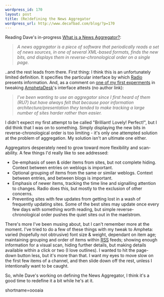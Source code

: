 ```yaml
--- 
wordpress_id: 170
layout: post
title: (Re)defining the News Aggregator
wordpress_url: http://www.decafbad.com/blog/?p=170
---
```

<p>Reading Dave's in-progress <a  href="http://radio.userland.com/whatIsANewsAggregator">What is a News Aggregator?</a>:<blockquote><i> A news aggregator is a piece of software that periodically reads a set of news sources, in one of several XML-based formats, finds the new bits, and displays them in reverse-chronological order on a single page.</i></blockquote>..and the rest leads from there.  First thing:  I think this is an unfortunately limited definition.  It specifies the particular interface by which <a href="http://radio.userland.com">Radio</a> presents information.  And, as a comment on <a href="http://www.decafbad.com/news_archives/000187.phtml">one of my first experments</a> in tweaking <a href="http://www.disobey.com/amphetadesk/">AmphetaDesk</a>'s interface attests (no author link):<blockquote><i>I've been wanting to use an aggregator since I first heard of them (RU7) but have always felt that because poor information architecture/presentation they tended to make tracking a large number of sites harder rather than easier.</i></blockquote>I didn't expect my first attempt to be called "Brilliant! Lovely! Perfect!", but I did think that I was on to something.  Simply displaying the new bits in reverse-chronological order is too limiting - it's only one attempted solution at the problem of aggregation.  My solution isn't an ultimate one either.  </p>
<p>Aggregators desperately need to grow toward more flexibility and scan-ability.  A few things I'd really like to see addressed:<ul><li>De-emphasis of seen &amp; older items from sites, but not complete hiding.  Context between entries on weblogs is important.</li><li>Optional grouping of items from the same or similar weblogs.  Context between entries, and between blogs is important.</li><li>Emphasis of newer items, tracking the time line and signalling attention to changes.  Radio does this, but mostly to the exclusion of other concerns.</li><li>Preventing sites with few updates from getting lost in a wash of frequently updating sites.  Some of the best sites may update once every few days with something worth reading, but simple reverse-chronological order pushes the quiet sites out in the maelstrom.</li></ul>There's more I've been musing about, but I can't remember more at the moment.  I've tried to do a few of these things with my tweak to Ampheta: varied (hopefully not obtrusive) font size &amp; weight, dependant on item age; maintaining grouping and order of items within <a href="http://www.decafbad.com/twiki/bin/view/Main/RSS">RSS</a> feeds; showing enough information for a visual scan, hiding further details, but making details available within a click or two (I love outlines).  I wanted to hit the page-down button less, but it's more than that.  I want my eyes to move slow on the first few items of a channel, and then slide down off the rest, unless I intentionally want to be caught.</p>
<p>So, while Dave's working on defining the News Aggregator, I think it's a good time to redefine it a bit while he's at it.</p>
<!--more-->
shortname=oooaia
